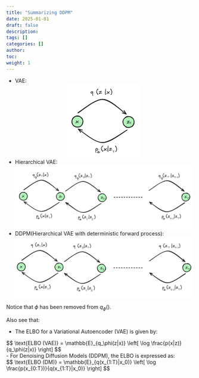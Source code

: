 ```yaml
---
title: "Summarizing DDPM"
date: 2025-01-01
draft: false
description:
tags: []
categories: []
author:
toc:
weight: 1
---
```

- VAE:
  <div style="text-align: center;"><img src="https://raw.githubusercontent.com/victor-explore/ADRL-Notes/refs/heads/main/38.JPG" alt="Image Description" width="200" height="auto"/></div> 
- Hierarchical VAE:
  <div style="text-align: center;"><img src="https://raw.githubusercontent.com/victor-explore/ADRL-Notes/refs/heads/main/36.JPG" alt="Image Description" width="600" height="auto"/></div> 
- DDPM(Hierarchical VAE with deterministic forward process):
  <div style="text-align: center;"><img src="https://raw.githubusercontent.com/victor-explore/ADRL-Notes/refs/heads/main/37.JPG" alt="Image Description" width="600" height="auto"/></div> 
Notice that $\phi$ has been removed from $q_\phi()$.

Also see that:
- The ELBO for a Variational Autoencoder (VAE) is given by:
<div class="math-katex">
$$
\text{ELBO (VAE)} = \mathbb{E}_{q_\phi(z|x)} \left[ \log \frac{p(x|z)}{q_\phi(z|x)} \right]
$$
</div>
- For Denoising Diffusion Models (DDPM), the ELBO is expressed as:
<div class="math-katex">
$$
\text{ELBO (DM)} = \mathbb{E}_{q(x_{1:T}|x_0)} \left[ \log \frac{p(x_{0:T})}{q(x_{1:T}|x_0)} \right]
$$
</div>